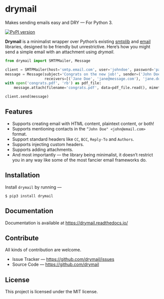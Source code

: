 # drymail
Makes sending emails easy and DRY — For Python 3.  

[![PyPI version](https://badge.fury.io/py/drymail.svg)](https://badge.fury.io/py/drymail)

__Drymail__ is a minimalist wrapper over Python’s existing [smtplib](https://docs.python.org/3/library/smtplib.html) and [email](https://docs.python.org/3/library/email.html) libraries, designed to be friendly but unrestrictive. Here’s how you might send a simple email with an attachment using _drymail_.

```python
from drymail import SMTPMailer, Message

client = SMTPMailer(host='smtp.email.com', user='johndoe', password='password', tls=True)
message = Message(subject='Congrats on the new job!', sender=('John Doe', 'john@email.com'), 
                  receivers=[('Jane Doe', 'jane@message.com'), 'jane.doe@mail.io'])
with open('congrats.pdf', 'rb') as pdf_file:
    message.attach(filename='congrats.pdf', data=pdf_file.read(), mimetype='application/pdf')

client.send(message)
```

## Features

- Supports creating email with HTML content, plaintext content, or both!
- Supports mentioning contacts in the `“John Doe" <john@email.com>` format.
- Support standard headers like `CC`, `BCC`, `Reply-To` and `Authors`.
- Supports injecting custom headers.
- Supports adding attachments.
- And most importantly — the library being minimalist, it doesn’t restrict you in any way like some of the most fancier email frameworks do.

## Installation

Install `drymail` by running —

```console
$ pip3 install drymail
```

## Documentation

Documentation is available at https://drymail.readthedocs.io/

## Contribute

All kinds of contribution are welcome.

- Issue Tracker — https://github.com/drymail/issues
- Source Code — https://github.com/drymail

## License

This project is licensed under the MIT license.

